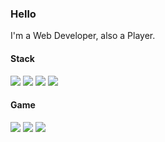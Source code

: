 ### Hello

I'm a Web Developer, also a Player.

#### Stack

[![](https://img.shields.io/badge/-React-087ea4?style=flat-square&logo=react&logoColor=ffffff)](https://reactjs.org/)
[![](https://img.shields.io/badge/-Typescript-3178c6?style=flat-square&logo=typescript&logoColor=ffffff)](https://www.typescriptlang.org/)
[![](https://img.shields.io/badge/-Vue.js-42b883?style=flat-square&logo=vue.js&logoColor=ffffff)](https://vuejs.org/)
[![](https://img.shields.io/badge/-Node.js-417e38?style=flat-square&logo=node.js&logoColor=ffffff)](https://nodejs.org/)

<!--
#### Platform&Tools
[![](https://img.shields.io/badge/macOS-Hackintosh-292e33?style=flat-square&logo=apple&logoColor=ffffff)](https://www.tonymacx86.com/)
[![](https://img.shields.io/badge/IDE-Visual%20Studio%20Code-blue?style=flat-square&logo=visual-studio-code&logoColor=ffffff)](https://code.visualstudio.com/)
-->

#### Game

[![](https://img.shields.io/badge/-PlayStation%205-006ecf?style=flat-square&logo=playstation&logoColor=ffffff)](https://psnine.com/psnid/pciapcib)
[![](https://img.shields.io/badge/-PlayStation%204-0070d1?style=flat-square&logo=playstation&logoColor=ffffff)](https://psnine.com/psnid/pciapcib)
![](https://img.shields.io/badge/-Nintendo%20Switch-e60012?style=flat-square&logo=nintendo%20switch&logoColor=ffffff)
